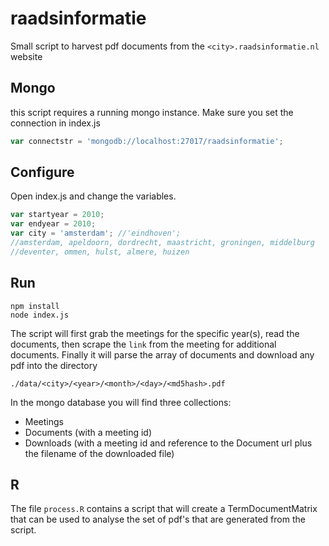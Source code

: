 # raadsinformatie

Small script to harvest pdf documents from the `<city>.raadsinformatie.nl` website

## Mongo
this script requires a running mongo instance. Make sure you set the connection in index.js

```javascript
var connectstr = 'mongodb://localhost:27017/raadsinformatie';
```

## Configure
Open index.js and change the variables.
```javascript
var startyear = 2010;
var endyear = 2010;
var city = 'amsterdam'; //'eindhoven';
//amsterdam, apeldoorn, dordrecht, maastricht, groningen, middelburg
//deventer, ommen, hulst, almere, huizen
```

## Run
```
npm install
node index.js
```

The script will first grab the meetings for the specific year(s), read the documents,
then scrape the `link` from the meeting for additional documents. Finally it will parse
the array of documents and download any pdf into the directory 

`./data/<city>/<year>/<month>/<day>/<md5hash>.pdf`

In the mongo database you will find three collections:
- Meetings
- Documents (with a meeting id)
- Downloads (with a meeting id and reference to the Document url plus the filename of the downloaded file)

## R

The file `process.R` contains a script that will create a TermDocumentMatrix that can be used to analyse the set of pdf's that
are generated from the script.

